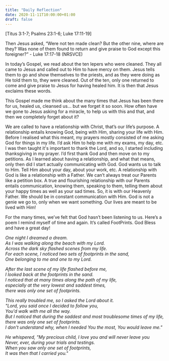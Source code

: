 ```yaml
---
title: "Daily Reflection"
date: 2020-11-11T10:00:00+01:00
draft: false
---
```


[Titus 3:1-7; Psalms 23:1-6; Luke 17:11-19]

Then Jesus asked, “Were not ten made clean? But the other nine, where are they? Was none of them found to return and give praise to God except this foreigner?” - Luke 17:17-18 (NRSVCE)

In today’s Gospel, we read about the ten lepers who were cleaned. They all came to Jesus and called out to Him to have mercy on them. Jesus tells them to go and show themselves to the priests, and as they were doing as He told them to, they were cleaned. Out of the ten, only one returned to come and give praise to Jesus for having healed him. It is then that Jesus exclaims these words.

This Gospel made me think about the many times that Jesus has been there for us, healed us, cleansed us… but we forget it so soon. How often have we gone to Jesus asking for a miracle, to help us with this and that, and then we completely forget about it?

We are called to have a relationship with Christ, that’s our life’s purpose. A relationship entails knowing God, being with Him, sharing your life with Him. Before I realised what this meant, my prayers mostly consisted of me asking God for things in my life. I’d ask Him to help me with my exams, my day, etc. I was then taught it's important to thank the Lord, and so, I started including thanksgiving in my prayer. I’d first thank God and then move on to my petitions. As I learned about having a relationship, and what that means, only then did I start actually communicating with God. God wants us to talk to Him. Tell Him about your day, about your work, etc. A relationship with God is like a relationship with a Father. We can’t always treat our Parents like a petition box. A true and flourishing relationship with our Parents entails communication, knowing them, speaking to them, telling them about your happy times as well as your sad times. So, it is with our Heavenly Father. We should be in constant communication with Him. God is not a genie we go to, only when we want something. Our lives are meant to be lived with Him!

For the many times, we’ve felt that God hasn’t been listening to us. Here’s a poem I remind myself of time and again. It’s called FootPrints. God Bless and have a great day!

_One night I dreamed a dream.  
As I was walking along the beach with my Lord.  
Across the dark sky flashed scenes from my life.  
For each scene, I noticed two sets of footprints in the sand,  
One belonging to me and one to my Lord._

_After the last scene of my life flashed before me,  
I looked back at the footprints in the sand.  
I noticed that at many times along the path of my life,  
especially at the very lowest and saddest times,  
there was only one set of footprints._

_This really troubled me, so I asked the Lord about it.  
"Lord, you said once I decided to follow you,  
You'd walk with me all the way.  
But I noticed that during the saddest and most troublesome times of my life,  
there was only one set of footprints.  
I don't understand why, when I needed You the most, You would leave me."_

_He whispered, "My precious child, I love you and will never leave you  
Never, ever, during your trials and testings.  
When you saw only one set of footprints,  
It was then that I carried you."_
